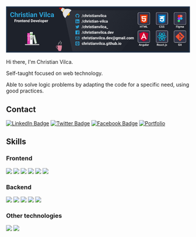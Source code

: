 ![Christian Vilca's GitHub Banner](./assets/cover.jpg)

Hi there, I'm Christian Vilca.

Self-taught focused on web technology.

Able to solve logic problems by adapting the code for a specific need, using good practices.

## Contact
[![LinkedIn Badge](https://img.shields.io/badge/LinkedIn-Profile?style=flat&logo=linkedin&logoColor=white&color=0D76A8)](https://www.linkedin.com/in/christian-vilca/)
[![Twitter Badge](https://img.shields.io/badge/Twitter-Profile?style=flat&logo=twitter&logoColor=white&color=1CA2F1)](https://twitter.com/christianvilca_)
[![Facebook Badge](https://img.shields.io/badge/Facebook-Profile?style=flat&logo=facebook&logoColor=white&color=246DCC)](https://www.facebook.com/christianvilca.dev)
[![Portfolio](https://img.shields.io/badge/www-Portfolio-Profile?style=flat&logoColor=white&color=f3b745)](https://christianvilca.github.io/)

## Skills
### Frontend
![](https://img.shields.io/badge/HTML-informational?style=flat&logo=html5&logoColor=white&color=E34F26)
![](https://img.shields.io/badge/CSS-informational?style=flat&logo=css3&logoColor=white&color=1572B6)
![](https://img.shields.io/badge/SASS-informational?style=flat&logo=sass&logoColor=white&color=CC6699)
![](https://img.shields.io/badge/JavaScript-informational?style=flat&logo=JavaScript&logoColor=white&color=F7DF1E)
![](https://img.shields.io/badge/Angular-informational?style=flat&logo=angular&logoColor=white&color=DD0031)
![](https://img.shields.io/badge/React-informational?style=flat&logo=react&logoColor=white&color=61DAFB)

### Backend
![](https://img.shields.io/badge/Java-informational?style=flat&logo=Java&logoColor=white&color=5382A1)
![](https://img.shields.io/badge/SpringBoot-informational?style=flat&logo=SpringBoot&logoColor=white&color=6DB33F)
![](https://img.shields.io/badge/Node.js-informational?style=flat&logo=Node.js&logoColor=white&color=689F63)
![](https://img.shields.io/badge/PostgreSQL-informational?style=flat&logo=PostgreSQL&logoColor=white&color=2F6190)
![](https://img.shields.io/badge/MongoDB-informational?style=flat&logo=MongoDB&logoColor=white&color=449B44)

### Other technologies
![](https://img.shields.io/badge/Figma-informational?style=flat&logo=Figma&logoColor=white&color=2C2F42)
![](https://img.shields.io/badge/Git-informational?style=flat&logo=Git&logoColor=white&color=F05033)
